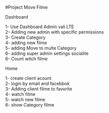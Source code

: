#Project Move Filme

Dashboard

1- Use Dashboard Admin vali LTE </br>
2- Adding new admin with specific permissions </br>
3- Create Category </br>
4- adding new filme </br>
5- adding Move to multe Category </br>
6- adding super admin settings socialite </br>
6- Count witch filme </br>

Home


1- create client acount </br>
2- login by email and facebbok </br>
3- Adding client filme to favorite </br>
4- watch filme </br>
5- watch new filme </br>
6- show Category filme </br>
